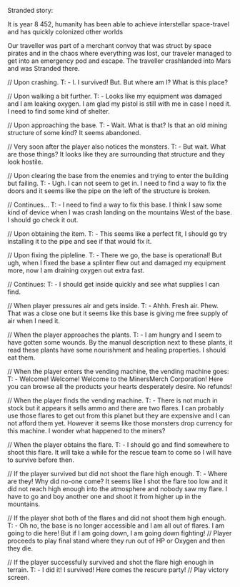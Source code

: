 Stranded story:

It is year 8 452, humanity has been able to achieve interstellar space-travel and has quickly colonized other worlds

Our traveller was part of a merchant convoy that was struct by space pirates and in the chaos where everything was lost, our traveler managed to get into an emergency pod and escape.
The traveller crashlanded into Mars and was Stranded there.

// Upon crashing.
T: - I. I survived! But. But where am I? What is this place?

// Upon walking a bit further.
T: - Looks like my equipment was damaged and I am leaking oxygen. I am glad my pistol is still with me in case I need it. I need to find some kind of shelter.

// Upon approaching the base.
T: - Wait. What is that? Is that an old mining structure of some kind? It seems abandoned.

// Very soon after the player also notices the monsters.
T: - But wait. What are those things? It looks like they are surrounding that structure and they look hostile.

// Upon clearing the base from the enemies and trying to enter the building but failing.
T: - Ugh. I can not seem to get in. I need to find a way to fix the doors and it seems like the pipe on the left of the structure is broken.

// Continues...
T: - I need to find a way to fix this base. I think I saw some kind of device when I was crash landing on the mountains West of the base. I should go check it out.

// Upon obtaining the item.
T: - This seems like a perfect fit, I should go try installing it to the pipe and see if that would fix it.

// Upon fixing the pipleline.
T: - There we go, the base is operational! But ugh, when I fixed the base a splinter flew out and damaged my equipment more, now I am draining oxygen out extra fast.

// Continues:
T: - I should get inside quickly and see what supplies I can find.

// When player pressures air and gets inside.
T: - Ahhh. Fresh air. Phew. That was a close one but it seems like this base is giving me free supply of air when I need it.

// When the player approaches the plants.
T: - I am hungry and I seem to have gotten some wounds. By the manual description next to these plants, it read these plants have some nourishment and healing properties. I should eat them.

// When the player enters the vending machine, the vending machine goes:
T: - Welcome! Welcome! Welcome to the MinersMerch Corporation! Here you can browse all the products your hearts desperately desire. No refunds!

// When the player finds the vending machine.
T: - There is not much in stock but it appears it sells ammo and there are two flares. 
I can probably use those flares to get out from this planet but they are expensive and I can not afford them yet.
However it seems like those monsters drop currency for this machine. I wonder what happened to the miners?

// When the player obtains the flare.
T: - I should go and find somewhere to shoot this flare. It will take a while for the rescue team to come so I will have to survive before then.

// If the player survived but did not shoot the flare high enough.
T: - Where are they! Why did no-one come? It seems like I shot the flare too low and it did not reach high enough into the atmosphere and nobody saw my flare.
I have to go and boy another one and shoot it from higher up in the mountains.

// If the player shot both of the flares and did not shoot them high enough.
T: - Oh no, the base is no longer accessible and I am all out of flares. I am going to die here! But if I am going down, I am going down fighting!
// Player proceeds to play final stand where they run out of HP or Oxygen and then they die.


// If the player successfully survived and shot the flare high enough in terrain.
T: - I did it! I survived! Here comes the rescure party!
// Play victory screen.